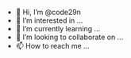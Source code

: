 - 👋 Hi, I’m @code29n
- 👀 I’m interested in ...
- 🌱 I’m currently learning ...
- 💞️ I’m looking to collaborate on ...
- 📫 How to reach me ...

<!---
code29n/code29n is a ✨ special ✨ repository because its `README.md` (this file) appears on your GitHub profile.
You can click the Preview link to take a look at your changes.
--->
